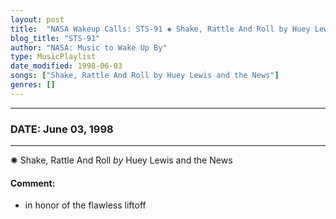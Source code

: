 ```yaml
---
layout: post
title:  "NASA Wakeup Calls: STS-91 ✺ Shake, Rattle And Roll by Huey Lewis and the News ✷ June 03, 1998"
blog_title: "STS-91"
author: "NASA: Music to Wake Up By"
type: MusicPlaylist
date_modified: 1998-06-03
songs: ["Shake, Rattle And Roll by Huey Lewis and the News"]
genres: []
---
```


----
### DATE: June 03, 1998
----
✺ Shake, Rattle And Roll *by* Huey Lewis and the News  

#### Comment:
* in honor of the flawless liftoff



<br/>
<center>
	<a target="_blank"
	   href="https://twitter.com/intent/tweet?hashtags=Space,NASA,Playlist,NASAWakeupCalls,SpaceProgram&text=🚀 {{ page.author}}, '{{ page.songs.first }}' {{ page.title }}, {{ site.url }}{{ page.url }}&via=nasawakeupcalls"><i class="fab fa-twitter" title="Tweet this page" alt="Tweet this page" style="font-size: 1.3em;"></i></a>
	&nbsp; 	<i class="fas fa-user-astronaut" style="font-size: 1.5em;"></i> &nbsp;
    <a id="custom_amazon_link"
       type="amzn" search="#"
       category="popular music">
    <i class="fab fa-amazon" style="font-size: 1.3em;"></i></a>
</center>

<!-- Randomly resolve an individual entry from a song array -->
<script src="/assets/javascript/seedrandom.min.js"></script>
<script>
  var wake_me_up = ["Shake, Rattle And Roll by Huey Lewis and the News"];
  var prng = new Math.seedrandom();
  function randomSong() {
    song = wake_me_up[Math.floor(Math.random() * wake_me_up.length)];
    var amazon_link = document.getElementById("custom_amazon_link");
    amazon_link.setAttribute("search", song);
  }
  window.onload = randomSong();
</script>
